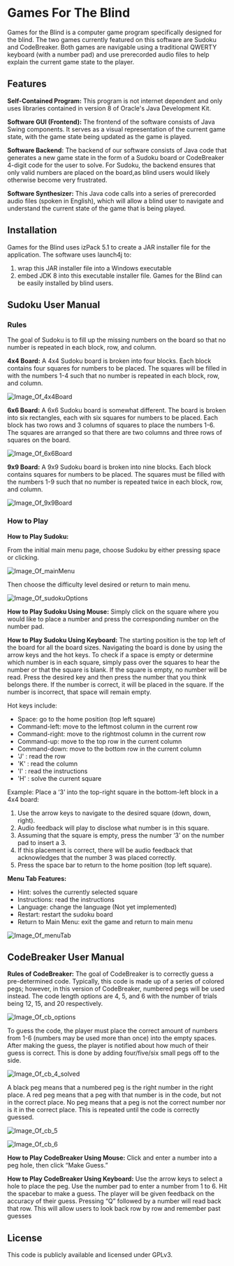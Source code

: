 # Games For The Blind
Games for the Blind is a computer game program specifically designed for the blind. The two games currently featured on this software are Sudoku and CodeBreaker. Both games are navigable using a traditional QWERTY keyboard (with a number pad) and use prerecorded audio files to help explain the current game state to the player.


## Features

**Self-Contained Program:**
This program is not internet dependent and only uses libraries contained in version 8 of Oracle's Java Development Kit.

**Software GUI (Frontend):** The frontend of the software consists of Java Swing components. It serves as a visual representation of the current game state, with the game state being updated as the game is played.

**Software Backend:** The backend of our software consists of Java code that generates a new game state in the form of a Sudoku board or CodeBreaker 4-digit code for the user to solve. For Sudoku, the backend ensures that only valid numbers are placed on the board,as blind users would likely otherwise become very frustrated.

**Software Synthesizer:** This Java code calls into a series of prerecorded audio files (spoken in English), which will allow a blind user to navigate and understand the current state of the game that is being played.



## Installation 
Games for the Blind uses izPack 5.1 to create a JAR installer file for the  application. The software uses launch4j to: 
1. wrap this JAR installer file into a Windows executable  
2. embed JDK 8 into this executable installer file.
Games for the Blind can be easily installed by blind users. 


## Sudoku User Manual
### Rules  
The goal of Sudoku is to fill up the missing numbers on the board so that no number is repeated in each block, row, and column. 
 
**4x4 Board:** 
A 4x4 Sudoku board is broken into four blocks. Each block contains four squares for numbers to be placed. The squares will be filled in with the numbers 1-4 such that no number is repeated in each block, row, and column. 
 
 ![Image_Of_4x4Board](https://github.com/hadi16/GamesForTheBlind/blob/master/images/4x4Board.png)

**6x6 Board:** 
A 6x6 Sudoku board is somewhat different. The board is broken into six rectangles, each with six squares for numbers to be placed. Each block has two rows and 3 columns of squares to place the numbers 1-6. The squares are arranged so that there are two columns and three rows of squares on the board. 
  
  ![Image_Of_6x6Board](https://github.com/hadi16/GamesForTheBlind/blob/master/images/6x6Board.png)

**9x9 Board:** 
A 9x9 Sudoku board is broken into nine blocks. Each block contains squares for numbers to be placed. The squares must be filled with the numbers 1-9 such that no number is repeated twice in each block, row, and column. 
  
  ![Image_Of_9x9Board](https://github.com/hadi16/GamesForTheBlind/blob/master/images/9x9Board.png)

### How to Play 

**How to Play Sudoku:** 

From the initial main menu page, choose Sudoku by either pressing space or clicking. 

  ![Image_Of_mainMenu](https://github.com/hadi16/GamesForTheBlind/blob/master/images/mainMenu.png)

Then choose the difficulty level desired or return to main menu.

  ![Image_Of_sudokuOptions](https://github.com/hadi16/GamesForTheBlind/blob/master/images/sudokuOptions.png)
 
**How to Play Sudoku Using Mouse:** Simply click on the square where you would like to place a number and press the corresponding number on the number pad. 
 
**How to Play Sudoku Using Keyboard:** The starting position is the top left of the board for all the board sizes.  Navigating the board is done by using the arrow keys and the hot keys. To check if a space is empty or determine which number is in each square, simply pass over the squares to hear the number or that the square is blank. If the square is empty, no number will be read. Press the desired key and then press the number that you think belongs there. If the number is correct, it will be placed in the square. If the number is incorrect, that space will remain empty.
 
Hot keys include:
* Space: go to the home position (top left square)
* Command-left: move to the leftmost column in the current row
* Command-right: move to the rightmost column in the current row
* Command-up: move to the top row in the current column
* Command-down: move to the bottom row in the current column
* 'J' : read the row 
* 'K' : read the column 
* 'I' : read the instructions
* 'H' : solve the current square
 
Example: Place a ‘3’ into the top-right square in the bottom-left block in a 4x4 board: 
1. Use the arrow keys to navigate to the desired square (down, down, right).
3. Audio feedback will play to disclose what number is in this square. 
4. Assuming that the square is empty, press the number ‘3’ on the number pad to insert a 3. 
5. If this placement is correct, there will be audio feedback that acknowledges that the number 3 was placed correctly. 
6. Press the space bar to return to the home position (top left square). 

**Menu Tab Features:**
* Hint: solves the currently selected square
* Instructions: read the instructions
* Language: change the language (Not yet implemented)
* Restart: restart the sudoku board
* Return to Main Menu: exit the game and return to main menu

![Image_Of_menuTab](https://github.com/hadi16/GamesForTheBlind/blob/master/images/menuTab.png)


## CodeBreaker User Manual
**Rules of CodeBreaker:** The goal of CodeBreaker is to correctly guess a pre-determined code. 
Typically, this code is made up of a series of colored pegs; however, in this version of CodeBreaker, numbered pegs will be used instead. 
The code length options are 4, 5, and 6 with the number of trials being 12, 15, and 20 respectively. 

![Image_Of_cb_options](https://github.com/hadi16/GamesForTheBlind/blob/master/images/cb_options.png)
 
To guess the code, the player must place the correct amount of numbers from 1-6 (numbers may be used more than once) into the empty spaces. 
After making the guess, the player is notified about how much of their guess is correct. 
This is done by adding four/five/six small pegs off to the side. 
 
 ![Image_Of_cb_4_solved](https://github.com/hadi16/GamesForTheBlind/blob/master/images/cb_4_solved.png)

A black peg means that a numbered peg is the right number in the right place. 
A red peg means that a peg with that number is in the code, but not in the correct place. 
No peg means that a peg is not the correct number nor is it in the correct place. 
This is repeated until the code is correctly guessed. 
 
![Image_Of_cb_5](https://github.com/hadi16/GamesForTheBlind/blob/master/images/cb_5.png)

![Image_Of_cb_6](https://github.com/hadi16/GamesForTheBlind/blob/master/images/cb_6.png)


**How to Play CodeBreaker Using Mouse:** Click and enter a number into a peg hole, then click “Make Guess.” 
 
**How to Play CodeBreaker Using Keyboard:** Use the arrow keys to select a hole to place the peg. Use the number pad to enter a number from 1 to 6. Hit the spacebar to make a guess. The player will be given feedback on the accuracy of their guess. Pressing “Q” followed by a number will read back that row. This will allow users to look back row by row and remember past guesses



## License
This code is publicly available and licensed under GPLv3. 
